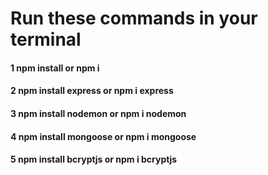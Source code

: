  
 <h1>Run these commands in your terminal</h1>
<h4> 1 npm install or    npm i </h4>

 <h4>2 npm install express  or    npm i express</h4>
 
 <h4>3 npm install nodemon or    npm i nodemon</h4>
 
<h4>4 npm install mongoose or    npm i mongoose</h4> 
 
 <h4>5 npm install bcryptjs or    npm i bcryptjs</h4>
